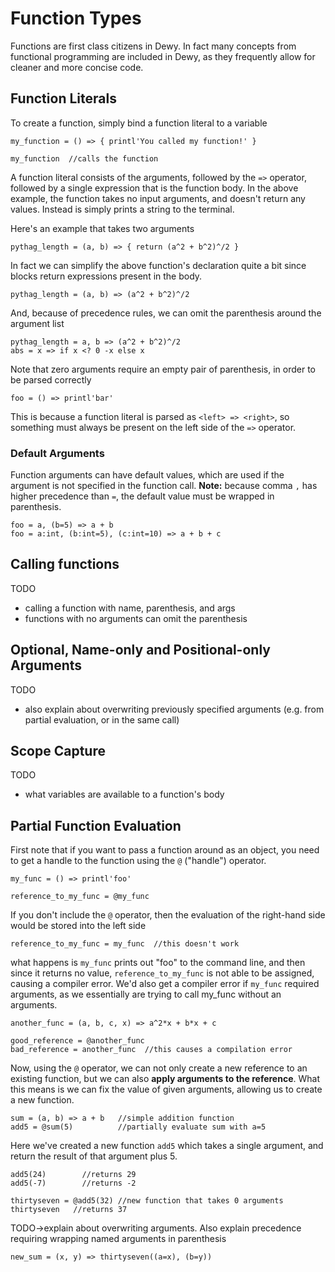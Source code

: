 # Function Types

Functions are first class citizens in Dewy. In fact many concepts from functional programming are included in Dewy, as they frequently allow for cleaner and more concise code.

## Function Literals

To create a function, simply bind a function literal to a variable

```dewy
my_function = () => { printl'You called my function!' }

my_function  //calls the function
```

A function literal consists of the arguments, followed by the `=>` operator, followed by a single expression that is the function body. In the above example, the function takes no input arguments, and doesn't return any values. Instead is simply prints a string to the terminal.

Here's an example that takes two arguments

```dewy
pythag_length = (a, b) => { return (a^2 + b^2)^/2 }
```

In fact we can simplify the above function's declaration quite a bit since blocks return expressions present in the body.

```dewy
pythag_length = (a, b) => (a^2 + b^2)^/2
```

And, because of precedence rules, we can omit the parenthesis around the argument list

```dewy
pythag_length = a, b => (a^2 + b^2)^/2
abs = x => if x <? 0 -x else x
```

Note that zero arguments require an empty pair of parenthesis, in order to be parsed correctly

```dewy
foo = () => printl'bar'
```

This is because a function literal is parsed as `<left> => <right>`, so something must always be present on the left side of the `=>` operator.

### Default Arguments
Function arguments can have default values, which are used if the argument is not specified in the function call. **Note:** because comma `,` has higher precedence than `=`, the default value must be wrapped in parenthesis.

```dewy
foo = a, (b=5) => a + b
foo = a:int, (b:int=5), (c:int=10) => a + b + c
```

<!-- Alternatively, you can replace the tuple with an array literal, which is separated by spaced, meaning `=` will be at the correct precedence level without the need for parenthesis. -->

<!-- ```dewy -->
<!-- foo = [a b=5] => a + b -->
<!-- foo = [a:int b:int=5 c:int=10] => a + b + c -->
<!-- ``` -->


## Calling functions

TODO
- calling a function with name, parenthesis, and args
- functions with no arguments can omit the parenthesis

## Optional, Name-only and Positional-only Arguments

TODO
- also explain about overwriting previously specified arguments (e.g. from partial evaluation, or in the same call)

## Scope Capture

TODO
- what variables are available to a function's body

## Partial Function Evaluation

First note that if you want to pass a function around as an object, you need to get a handle to the function using the `@` ("handle") operator.

```dewy
my_func = () => printl'foo'

reference_to_my_func = @my_func
```

If you don't include the `@` operator, then the evaluation of the right-hand side would be stored into the left side

```dewy
reference_to_my_func = my_func  //this doesn't work
```

what happens is `my_func` prints out "foo" to the command line, and then since it returns no value, `reference_to_my_func` is not able to be assigned, causing a compiler error. We'd also get a compiler error if `my_func` required arguments, as we essentially are trying to call my_func without an arguments.

```dewy
another_func = (a, b, c, x) => a^2*x + b*x + c

good_reference = @another_func
bad_reference = another_func  //this causes a compilation error
```

Now, using the `@` operator, we can not only create a new reference to an existing function, but we can also **apply arguments to the reference**. What this means is we can fix the value of given arguments, allowing us to create a new function.

```dewy
sum = (a, b) => a + b   //simple addition function
add5 = @sum(5)          //partially evaluate sum with a=5
```

Here we've created a new function `add5` which takes a single argument, and return the result of that argument plus 5.

```dewy
add5(24)        //returns 29
add5(-7)        //returns -2

thirtyseven = @add5(32) //new function that takes 0 arguments
thirtyseven   //returns 37
```

TODO->explain about overwriting arguments. Also explain precedence requiring wrapping named arguments in parenthesis

```dewy
new_sum = (x, y) => thirtyseven((a=x), (b=y))
```


